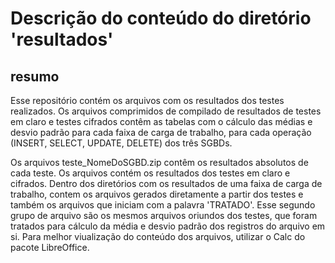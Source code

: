 # Descrição do conteúdo do diretório 'resultados'
## resumo
Esse repositório contém os arquivos com os resultados dos testes realizados. Os arquivos comprimidos de compilado de resultados de testes em claro e 
testes cifrados contêm as tabelas com o cálculo das médias e desvio padrão para cada faixa de carga de trabalho, para cada operação (INSERT, SELECT, UPDATE, DELETE) dos três SGBDs.

Os arquivos teste_NomeDoSGBD.zip contêm os resultados absolutos de cada teste. Os arquivos contém os resultados dos testes em claro e cifrados. 
Dentro dos diretórios com os resultados de uma faixa de carga de trabalho, contem os arquivos gerados diretamente a partir dos testes e também os arquivos que iniciam com a palavra 'TRATADO'. 
Esse segundo grupo de arquivo são os mesmos arquivos oriundos dos testes, que foram tratados para cálculo da média e desvio padrão dos registros do arquivo em si. Para melhor viualização do conteúdo dos arquivos, utilizar o Calc do pacote LibreOffice.
